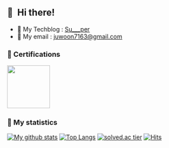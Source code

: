 ## 👋&nbsp; Hi there!

+ :floppy_disk: My Techblog : [Su___per](https://velog.io/@su___per) <br />
+ :email: My email : juwoon7163@gmail.com

### 💪 Certifications
<a href="https://www.credly.com/badges/8a6c7616-53d4-4705-b7ba-866b21585708/public_url"><img src="https://user-images.githubusercontent.com/60950583/217791193-c6044720-a7f4-4e1b-ad6a-70ce91604864.png" width="100" height="100"/></a>

### 🎁 My statistics
[![My github stats](https://github-readme-stats.vercel.app/api?username=Su-per&show_icons=true&hide_border=true&count_private=true)](https://github.com/Su-per)
[![Top Langs](https://github-readme-stats.vercel.app/api/top-langs/?username=Su-per&hide_langs_below=0.5)](https://github.com/Su-per)
[![solved.ac tier](http://mazassumnida.wtf/api/generate_badge?boj=juwon7163)](https://solved.ac/kinetic27)
[![Hits](https://hits.seeyoufarm.com/api/count/incr/badge.svg?url=https%3A%2F%2Fgithub.com%2Fsunrabibt123&count_bg=%2379C83D&title_bg=%23555555&icon=&icon_color=%23E7E7E7&title=hits&edge_flat=false)](https://hits.seeyoufarm.com)

